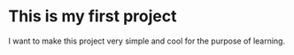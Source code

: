 # This is my first project 
I want to make this project very simple and cool for the purpose of learning.
